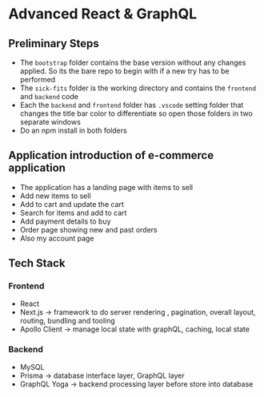 # Advanced React & GraphQL

## Preliminary Steps

* The `bootstrap` folder contains the base version without any changes applied. So its the bare repo to begin with if a new try has to be performed
* The `sick-fits` folder is the working directory and contains the `frontend` and `backend` code
* Each the `backend` and `frontend` folder has `.vscode` setting folder that changes the title bar color to differentiate so open those folders in two separate windows
* Do an npm install in both folders

## Application introduction of e-commerce application

* The application has a landing page with items to sell
* Add new items to sell
* Add to cart and update the cart
* Search for items and add to cart
* Add payment details to buy
* Order page showing new and past orders
* Also my account page

## Tech Stack

### Frontend

* React
* Next.js -> framework to do server rendering , pagination, overall layout, routing, bundling and tooling
* Apollo Client -> manage local state with graphQL, caching, local state

### Backend

* MySQL
* Prisma -> database interface layer, GraphQL layer
* GraphQL Yoga -> backend processing layer before store into database
